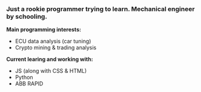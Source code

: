 <!---
farmerjohn6929/farmerjohn6929 is a ✨ special ✨ repository because its `README.md` (this file) appears on your GitHub profile.
You can click the Preview link to take a look at your changes.
--->

<h3>Just a rookie programmer trying to learn. Mechanical engineer by schooling.</h3>

<strong>Main programming interests:</strong>
  - ECU data analysis (car tuning)
  - Crypto mining & trading analysis

<strong>Current learing and working with:</strong>
  - JS (along with CSS & HTML)
  - Python
  - ABB RAPID
